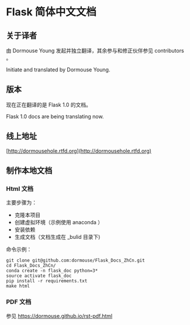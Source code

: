 # Flask 简体中文文档

## 关于译者
由 Dormouse Young 发起并独立翻译，其余参与和修正伙伴参见 contributors 。

Initiate and translated by Dormouse Young.

## 版本

现在正在翻译的是 Flask 1.0 的文档。

Flask 1.0 docs are being translating now.

## 线上地址

[http://dormousehole.rtfd.org](http://dormousehole.rtfd.org)

## 制作本地文档

### Html 文档

主要步骤为：

* 克隆本项目
* 创建虚拟环境（示例使用 anaconda ）
* 安装依赖
* 生成文档（文档生成在 _bulid 目录下)

命令示例：

```shell
git clone git@github.com:dormouse/Flask_Docs_ZhCn.git
cd Flask_Docs_ZhCn/
conda create -n flask_doc python=3*
source activate flask_doc
pip install -r requirements.txt
make html
```

### PDF 文档

参见 https://dormouse.github.io/rst-pdf.html



